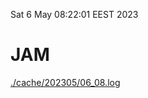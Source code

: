 Sat  6 May 08:22:01 EEST 2023
# JAM
<a href='./cache/202305/06_08.log'>./cache/202305/06_08.log</a>
